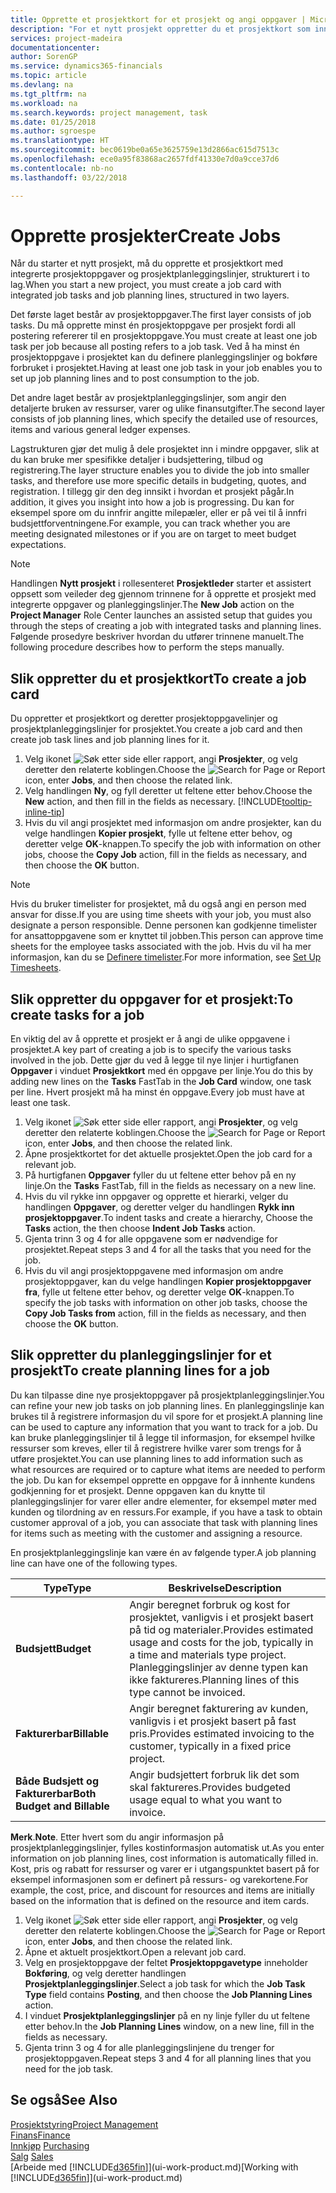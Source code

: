 ```yaml
---
title: Opprette et prosjektkort for et prosjekt og angi oppgaver | Microsoft-dokumentasjon
description: "For et nytt prosjekt oppretter du et prosjektkort som inneholder prosjektoppgaver og planleggingslinjer, slik at det blir enklere å administrere fremdrift og budsjett."
services: project-madeira
documentationcenter: 
author: SorenGP
ms.service: dynamics365-financials
ms.topic: article
ms.devlang: na
ms.tgt_pltfrm: na
ms.workload: na
ms.search.keywords: project management, task
ms.date: 01/25/2018
ms.author: sgroespe
ms.translationtype: HT
ms.sourcegitcommit: bec0619be0a65e3625759e13d2866ac615d7513c
ms.openlocfilehash: ece0a95f83868ac2657fdf41330e7d0a9cce37d6
ms.contentlocale: nb-no
ms.lasthandoff: 03/22/2018

---
```

# <a name="create-jobs"></a><span data-ttu-id="5081c-103">Opprette prosjekter</span><span class="sxs-lookup"><span data-stu-id="5081c-103">Create Jobs</span></span>
<span data-ttu-id="5081c-104">Når du starter et nytt prosjekt, må du opprette et prosjektkort med integrerte prosjektoppgaver og prosjektplanleggingslinjer, strukturert i to lag.</span><span class="sxs-lookup"><span data-stu-id="5081c-104">When you start a new project, you must create a job card with integrated job tasks and job planning lines, structured in two layers.</span></span>  

<span data-ttu-id="5081c-105">Det første laget består av prosjektoppgaver.</span><span class="sxs-lookup"><span data-stu-id="5081c-105">The first layer consists of job tasks.</span></span> <span data-ttu-id="5081c-106">Du må opprette minst én prosjektoppgave per prosjekt fordi all postering refererer til en prosjektoppgave.</span><span class="sxs-lookup"><span data-stu-id="5081c-106">You must create at least one job task per job because all posting refers to a job task.</span></span> <span data-ttu-id="5081c-107">Ved å ha minst én prosjektoppgave i prosjektet kan du definere planleggingslinjer og bokføre forbruket i prosjektet.</span><span class="sxs-lookup"><span data-stu-id="5081c-107">Having at least one job task in your job enables you to set up job planning lines and to post consumption to the job.</span></span>

<span data-ttu-id="5081c-108">Det andre laget består av prosjektplanleggingslinjer, som angir den detaljerte bruken av ressurser, varer og ulike finansutgifter.</span><span class="sxs-lookup"><span data-stu-id="5081c-108">The second layer consists of job planning lines, which specify the detailed use of resources, items and various general ledger expenses.</span></span>

<span data-ttu-id="5081c-109">Lagstrukturen gjør det mulig å dele prosjektet inn i mindre oppgaver, slik at du kan bruke mer spesifikke detaljer i budsjettering, tilbud og registrering.</span><span class="sxs-lookup"><span data-stu-id="5081c-109">The layer structure enables you to divide the job into smaller tasks, and therefore use more specific details in budgeting, quotes, and registration.</span></span> <span data-ttu-id="5081c-110">I tillegg gir den deg innsikt i hvordan et prosjekt pågår.</span><span class="sxs-lookup"><span data-stu-id="5081c-110">In addition, it gives you insight into how a job is progressing.</span></span> <span data-ttu-id="5081c-111">Du kan for eksempel spore om du innfrir angitte milepæler, eller er på vei til å innfri budsjettforventningene.</span><span class="sxs-lookup"><span data-stu-id="5081c-111">For example, you can track whether you are meeting designated milestones or if you are on target to meet budget expectations.</span></span>

> [!NOTE]  
>   <span data-ttu-id="5081c-112">Handlingen **Nytt prosjekt** i rollesenteret **Prosjektleder** starter et assistert oppsett som veileder deg gjennom trinnene for å opprette et prosjekt med integrerte oppgaver og planleggingslinjer.</span><span class="sxs-lookup"><span data-stu-id="5081c-112">The **New Job** action on the **Project Manager** Role Center launches an assisted setup that guides you through the steps of creating a job with integrated tasks and planning lines.</span></span> <span data-ttu-id="5081c-113">Følgende prosedyre beskriver hvordan du utfører trinnene manuelt.</span><span class="sxs-lookup"><span data-stu-id="5081c-113">The following procedure describes how to perform the steps manually.</span></span>

## <a name="to-create-a-job-card"></a><span data-ttu-id="5081c-114">Slik oppretter du et prosjektkort</span><span class="sxs-lookup"><span data-stu-id="5081c-114">To create a job card</span></span>
<span data-ttu-id="5081c-115">Du oppretter et prosjektkort og deretter prosjektoppgavelinjer og prosjektplanleggingslinjer for prosjektet.</span><span class="sxs-lookup"><span data-stu-id="5081c-115">You create a job card and then create job task lines and job planning lines for it.</span></span>

1. <span data-ttu-id="5081c-116">Velg ikonet ![Søk etter side eller rapport](media/ui-search/search_small.png "Søk etter side eller rapport"), angi **Prosjekter**, og velg deretter den relaterte koblingen.</span><span class="sxs-lookup"><span data-stu-id="5081c-116">Choose the ![Search for Page or Report](media/ui-search/search_small.png "Search for Page or Report icon") icon, enter **Jobs**, and then choose the related link.</span></span>  
2. <span data-ttu-id="5081c-117">Velg handlingen **Ny**, og fyll deretter ut feltene etter behov.</span><span class="sxs-lookup"><span data-stu-id="5081c-117">Choose the **New** action, and then fill in the fields as necessary.</span></span> [!INCLUDE[tooltip-inline-tip](includes/tooltip-inline-tip_md.md)]
3. <span data-ttu-id="5081c-118">Hvis du vil angi prosjektet med informasjon om andre prosjekter, kan du velge handlingen **Kopier prosjekt**, fylle ut feltene etter behov, og deretter velge **OK**-knappen.</span><span class="sxs-lookup"><span data-stu-id="5081c-118">To specify the job with information on other jobs, choose the **Copy Job** action, fill in the fields as necessary, and then choose the **OK** button.</span></span>

> [!NOTE]  
>   <span data-ttu-id="5081c-119">Hvis du bruker timelister for prosjektet, må du også angi en person med ansvar for disse.</span><span class="sxs-lookup"><span data-stu-id="5081c-119">If you are using time sheets with your job, you must also designate a person responsible.</span></span> <span data-ttu-id="5081c-120">Denne personen kan godkjenne timelister for ansattoppgavene som er knyttet til jobben.</span><span class="sxs-lookup"><span data-stu-id="5081c-120">This person can approve time sheets for the employee tasks associated with the job.</span></span> <span data-ttu-id="5081c-121">Hvis du vil ha mer informasjon, kan du se [Definere timelister](projects-how-setup-time-sheets.md).</span><span class="sxs-lookup"><span data-stu-id="5081c-121">For more information, see [Set Up Timesheets](projects-how-setup-time-sheets.md).</span></span>

## <a name="to-create-tasks-for-a-job"></a><span data-ttu-id="5081c-122">Slik oppretter du oppgaver for et prosjekt:</span><span class="sxs-lookup"><span data-stu-id="5081c-122">To create tasks for a job</span></span>
<span data-ttu-id="5081c-123">En viktig del av å opprette et prosjekt er å angi de ulike oppgavene i prosjektet.</span><span class="sxs-lookup"><span data-stu-id="5081c-123">A key part of creating a job is to specify the various tasks involved in the job.</span></span> <span data-ttu-id="5081c-124">Dette gjør du ved å legge til nye linjer i hurtigfanen **Oppgaver** i vinduet **Prosjektkort** med én oppgave per linje.</span><span class="sxs-lookup"><span data-stu-id="5081c-124">You do this by adding new lines on the **Tasks** FastTab in the **Job Card** window, one task per line.</span></span> <span data-ttu-id="5081c-125">Hvert prosjekt må ha minst én oppgave.</span><span class="sxs-lookup"><span data-stu-id="5081c-125">Every job must have at least one task.</span></span>

1. <span data-ttu-id="5081c-126">Velg ikonet ![Søk etter side eller rapport](media/ui-search/search_small.png "Søk etter side eller rapport"), angi **Prosjekter**, og velg deretter den relaterte koblingen.</span><span class="sxs-lookup"><span data-stu-id="5081c-126">Choose the ![Search for Page or Report](media/ui-search/search_small.png "Search for Page or Report icon") icon, enter **Jobs**, and then choose the related link.</span></span>
2. <span data-ttu-id="5081c-127">Åpne prosjektkortet for det aktuelle prosjektet.</span><span class="sxs-lookup"><span data-stu-id="5081c-127">Open the job card for a relevant job.</span></span>
3. <span data-ttu-id="5081c-128">På hurtigfanen **Oppgaver** fyller du ut feltene etter behov på en ny linje.</span><span class="sxs-lookup"><span data-stu-id="5081c-128">On the **Tasks** FastTab, fill in the fields as necessary on a new line.</span></span>
4. <span data-ttu-id="5081c-129">Hvis du vil rykke inn oppgaver og opprette et hierarki, velger du handlingen **Oppgaver**, og deretter velger du handlingen **Rykk inn prosjektoppgaver**.</span><span class="sxs-lookup"><span data-stu-id="5081c-129">To indent tasks and create a hierarchy, Choose the **Tasks** action, the then choose **Indent Job Tasks** action.</span></span>
5. <span data-ttu-id="5081c-130">Gjenta trinn 3 og 4 for alle oppgavene som er nødvendige for prosjektet.</span><span class="sxs-lookup"><span data-stu-id="5081c-130">Repeat steps 3 and 4 for all the tasks that you need for the job.</span></span>
6. <span data-ttu-id="5081c-131">Hvis du vil angi prosjektoppgavene med informasjon om andre prosjektoppgaver, kan du velge handlingen **Kopier prosjektoppgaver fra**, fylle ut feltene etter behov, og deretter velge **OK**-knappen.</span><span class="sxs-lookup"><span data-stu-id="5081c-131">To specify the job tasks with information on other job tasks, choose the **Copy Job Tasks from** action, fill in the fields as necessary, and then choose the **OK** button.</span></span>

## <a name="to-create-planning-lines-for-a-job"></a><span data-ttu-id="5081c-132">Slik oppretter du planleggingslinjer for et prosjekt</span><span class="sxs-lookup"><span data-stu-id="5081c-132">To create planning lines for a job</span></span>
<span data-ttu-id="5081c-133">Du kan tilpasse dine nye prosjektoppgaver på prosjektplanleggingslinjer.</span><span class="sxs-lookup"><span data-stu-id="5081c-133">You can refine your new job tasks on job planning lines.</span></span> <span data-ttu-id="5081c-134">En planleggingslinje kan brukes til å registrere informasjon du vil spore for et prosjekt.</span><span class="sxs-lookup"><span data-stu-id="5081c-134">A planning line can be used to capture any information that you want to track for a job.</span></span> <span data-ttu-id="5081c-135">Du kan bruke planleggingslinjer til å legge til informasjon, for eksempel hvilke ressurser som kreves, eller til å registrere hvilke varer som trengs for å utføre prosjektet.</span><span class="sxs-lookup"><span data-stu-id="5081c-135">You can use planning lines to add information such as what resources are required or to capture what items are needed to perform the job.</span></span> <span data-ttu-id="5081c-136">Du kan for eksempel opprette en oppgave for å innhente kundens godkjenning for et prosjekt. Denne oppgaven kan du knytte til planleggingslinjer for varer eller andre elementer, for eksempel møter med kunden og tilordning av en ressurs.</span><span class="sxs-lookup"><span data-stu-id="5081c-136">For example, if you have a task to obtain customer approval of a job, you can associate that task with planning lines for items such as meeting with the customer and assigning a resource.</span></span>  

<span data-ttu-id="5081c-137">En prosjektplanleggingslinje kan være én av følgende typer.</span><span class="sxs-lookup"><span data-stu-id="5081c-137">A job planning line can have one of the following types.</span></span>  

| <span data-ttu-id="5081c-138">Type</span><span class="sxs-lookup"><span data-stu-id="5081c-138">Type</span></span> | <span data-ttu-id="5081c-139">Beskrivelse</span><span class="sxs-lookup"><span data-stu-id="5081c-139">Description</span></span> |
| --- | --- |
| <span data-ttu-id="5081c-140">**Budsjett**</span><span class="sxs-lookup"><span data-stu-id="5081c-140">**Budget**</span></span> |<span data-ttu-id="5081c-141">Angir beregnet forbruk og kost for prosjektet, vanligvis i et prosjekt basert på tid og materialer.</span><span class="sxs-lookup"><span data-stu-id="5081c-141">Provides estimated usage and costs for the job, typically in a time and materials type project.</span></span> <span data-ttu-id="5081c-142">Planleggingslinjer av denne typen kan ikke faktureres.</span><span class="sxs-lookup"><span data-stu-id="5081c-142">Planning lines of this type cannot be invoiced.</span></span> |
| <span data-ttu-id="5081c-143">**Fakturerbar**</span><span class="sxs-lookup"><span data-stu-id="5081c-143">**Billable**</span></span> |<span data-ttu-id="5081c-144">Angir beregnet fakturering av kunden, vanligvis i et prosjekt basert på fast pris.</span><span class="sxs-lookup"><span data-stu-id="5081c-144">Provides estimated invoicing to the customer, typically in a fixed price project.</span></span> |
| <span data-ttu-id="5081c-145">**Både Budsjett og Fakturerbar**</span><span class="sxs-lookup"><span data-stu-id="5081c-145">**Both Budget and Billable**</span></span> |<span data-ttu-id="5081c-146">Angir budsjettert forbruk lik det som skal faktureres.</span><span class="sxs-lookup"><span data-stu-id="5081c-146">Provides budgeted usage equal to what you want to invoice.</span></span> |

<span data-ttu-id="5081c-147">**Merk**.</span><span class="sxs-lookup"><span data-stu-id="5081c-147">**Note**.</span></span> <span data-ttu-id="5081c-148">Etter hvert som du angir informasjon på prosjektplanleggingslinjer, fylles kostinformasjon automatisk ut.</span><span class="sxs-lookup"><span data-stu-id="5081c-148">As you enter information on job planning lines, cost information is automatically filled in.</span></span> <span data-ttu-id="5081c-149">Kost, pris og rabatt for ressurser og varer er i utgangspunktet basert på for eksempel informasjonen som er definert på ressurs- og varekortene.</span><span class="sxs-lookup"><span data-stu-id="5081c-149">For example, the cost, price, and discount for resources and items are initially based on the information that is defined on the resource and item cards.</span></span>

1. <span data-ttu-id="5081c-150">Velg ikonet ![Søk etter side eller rapport](media/ui-search/search_small.png "Søk etter side eller rapport"), angi **Prosjekter**, og velg deretter den relaterte koblingen.</span><span class="sxs-lookup"><span data-stu-id="5081c-150">Choose the ![Search for Page or Report](media/ui-search/search_small.png "Search for Page or Report icon") icon, enter **Jobs**, and then choose the related link.</span></span>
2. <span data-ttu-id="5081c-151">Åpne et aktuelt prosjektkort.</span><span class="sxs-lookup"><span data-stu-id="5081c-151">Open a relevant job card.</span></span>
3. <span data-ttu-id="5081c-152">Velg en prosjektoppgave der feltet **Prosjektoppgavetype** inneholder **Bokføring**, og velg deretter handlingen **Prosjektplanleggingslinjer**.</span><span class="sxs-lookup"><span data-stu-id="5081c-152">Select a job task for which the **Job Task Type** field contains **Posting**, and then choose the **Job Planning Lines** action.</span></span>  
4. <span data-ttu-id="5081c-153">I vinduet **Prosjektplanleggingslinjer** på en ny linje fyller du ut feltene etter behov.</span><span class="sxs-lookup"><span data-stu-id="5081c-153">In the **Job Planning Lines** window, on a new line, fill in the fields as necessary.</span></span>
5. <span data-ttu-id="5081c-154">Gjenta trinn 3 og 4 for alle planleggingslinjene du trenger for prosjektoppgaven.</span><span class="sxs-lookup"><span data-stu-id="5081c-154">Repeat steps 3 and 4 for all planning lines that you need for the job task.</span></span>

## <a name="see-also"></a><span data-ttu-id="5081c-155">Se også</span><span class="sxs-lookup"><span data-stu-id="5081c-155">See Also</span></span>
[<span data-ttu-id="5081c-156">Prosjektstyring</span><span class="sxs-lookup"><span data-stu-id="5081c-156">Project Management</span></span>](projects-manage-projects.md)  
[<span data-ttu-id="5081c-157">Finans</span><span class="sxs-lookup"><span data-stu-id="5081c-157">Finance</span></span>](finance.md)  
<span data-ttu-id="5081c-158">[Innkjøp](purchasing-manage-purchasing.md)       </span><span class="sxs-lookup"><span data-stu-id="5081c-158">[Purchasing](purchasing-manage-purchasing.md)       </span></span>  
<span data-ttu-id="5081c-159">[Salg](sales-manage-sales.md)    </span><span class="sxs-lookup"><span data-stu-id="5081c-159">[Sales](sales-manage-sales.md)    </span></span>  
<span data-ttu-id="5081c-160">[Arbeide med [!INCLUDE[d365fin](includes/d365fin_md.md)]](ui-work-product.md)</span><span class="sxs-lookup"><span data-stu-id="5081c-160">[Working with [!INCLUDE[d365fin](includes/d365fin_md.md)]](ui-work-product.md)</span></span>  

